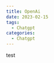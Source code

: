 ```yaml
---
title: OpenAi
date: 2023-02-15
tags:
  - Chatgpt
categories:
  - Chatgpt
---
```


test

<OpenAI></OpenAI>
